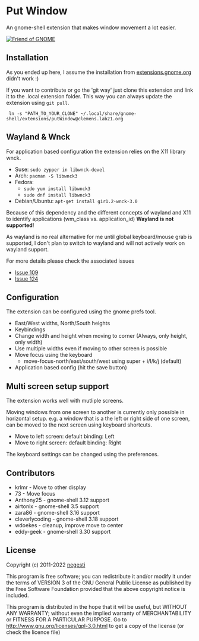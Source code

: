 Put Window
==========


An gnome-shell extension that makes window movement a lot easier.

[![Friend of GNOME](http://www-old.gnome.org/friends/banners/friends-of-gnome.png)](http://www.gnome.org/friends/ "Friend of GNOME")

Installation
--------

As you ended up here, I assume the installation from [extensions.gnome.org](https://extensions.gnome.org/extension/39/put-windows/) didn't work :)

If you want to contribute or go the 'git way' just clone this extension and link it to the .local extension folder. This way you can always update the extension using `git pull`.

     ln -s "PATH_TO_YOUR_CLONE" ~/.local/share/gnome-shell/extensions/putWindow@clemens.lab21.org


Wayland & Wnck
-----
For application based configuration the extension relies on the X11 library wnck. 

* Suse: `sudo zypper in libwnck-devel`
* Arch: `pacman -S libwnck3`
* Fedora: 
    * `sudo yum install libwnck3` 
    * `sudo dnf install libwnck3` 
* Debian/Ubuntu: `apt-get install gir1.2-wnck-3.0`

Because of this dependency and the different concepts of wayland and X11 to identify applications (wm_class vs. application_id) **Wayland is not supported**!

As wayland is no real alternative for me until global keyboard/mouse grab is supported, I don't plan to switch to wayland and will not actively work on wayland support. 

For more details please check the associated issues
* [Issue 109](https://github.com/negesti/gnome-shell-extensions-negesti/issues/109)
* [Issue 124](https://github.com/negesti/gnome-shell-extensions-negesti/issues/124)



Configuration
-------------

The extension can be configured using the gnome prefs tool.
* East/West widths, North/South heights  
* Keybindings
* Change width and height when moving to corner (Always, only height, only width)
* Use multiple widths even if moving to other screen is possible
* Move focus using the keyboard
   * move-focus-north/east/south/west using super + i/l/k/j (default)
* Application based config (hit the save button)


Multi screen setup support
-------

The extension works well with mutliple screens.

Moving windows from one screen to another is currently only possible in horizontal setup. e.g. a window that is a the left or right side of one screen, can be moved to the next screen using keyboard shortcuts.

 * Move to left screen: default binding: <Super> <Shift> Left 
 * Move to right screen: default binding: <Super> <Shift> Right

The keyboard settings can be changed using the preferences.

Contributors
-------------
 * krlmr - Move to other display
 * 73 - Move focus 
 * Anthony25 - gnome-shell 3.12 support
 * airtonix - gnome-shell 3.5 support
 * zara86 - gnome-shell 3.16 support
 * cleverlycoding - gnome-shell 3.18 support
 * wdoekes - cleanup, improve move to center
 * eddy-geek - gnome-shell 3.30 support 

License
--------
Copyright (c) 2011-2022 [negesti](https://github.com/negesti/)

This program is free software; you can redistribute it and/or
modify it under the terms of VERSION 3 of the GNU General Public
License as published by the Free Software Foundation provided
that the above copyright notice is included.

This program is distributed in the hope that it will be useful,
but WITHOUT ANY WARRANTY; without even the implied warranty of
MERCHANTABILITY or FITNESS FOR A PARTICULAR PURPOSE.
Go to http://www.gnu.org/licenses/gpl-3.0.html to get a copy
of the license (or check the licence file)

